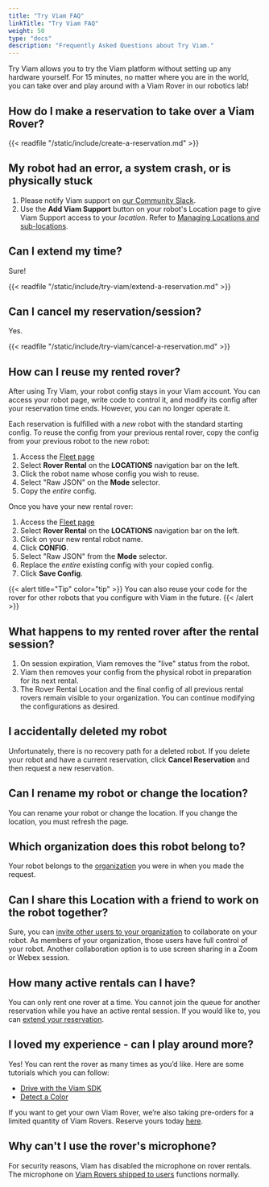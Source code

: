 ```yaml
---
title: "Try Viam FAQ"
linkTitle: "Try Viam FAQ"
weight: 50
type: "docs"
description: "Frequently Asked Questions about Try Viam."
---
```


Try Viam allows you to try the Viam platform without setting up any hardware yourself.
For 15 minutes, no matter where you are in the world, you can take over and play around with a Viam Rover in our robotics lab!

## How do I make a reservation to take over a Viam Rover?

{{< readfile "/static/include/create-a-reservation.md" >}}

## My robot had an error, a system crash, or is physically stuck

1. Please notify Viam support on [our Community Slack](https://join.slack.com/t/viamrobotics/shared_invite/zt-1f5xf1qk5-TECJc1MIY1MW0d6ZCg~Wnw).
2. Use the **Add Viam Support** button on your robot's Location page to give Viam Support access to your *location*.
   Refer to [Managing Locations and sub-locations](/manage/app-usage/#managing-locations-and-sub-locations).

## Can I extend my time?

Sure!

{{< readfile "/static/include/try-viam/extend-a-reservation.md" >}}

## Can I cancel my reservation/session?

Yes.

{{< readfile "/static/include/try-viam/cancel-a-reservation.md" >}}

## How can I reuse my rented rover?

After using Try Viam, your robot config stays in your Viam account.
You can access your robot page, write code to control it, and modify its config after your reservation time ends.
However, you can no longer operate it.

Each reservation is fulfilled with a *new* robot with the standard starting config.
To reuse the config from your previous rental rover, copy the config from your previous robot to the new robot:

1. Access the [Fleet page](https://app.viam.com/robots)
2. Select **Rover Rental** on the **LOCATIONS** navigation bar on the left.
3. Click the robot name whose config you wish to reuse.
4. Select "Raw JSON" on the **Mode** selector.
5. Copy the *entire* config.

Once you have your new rental rover:

1. Access the [Fleet page](https://app.viam.com/robots)
2. Select **Rover Rental** on the **LOCATIONS** navigation bar on the left.
3. Click on your new rental robot name.
4. Click **CONFIG**.
5. Select "Raw JSON" from the **Mode** selector.
6. Replace the *entire* existing config with your copied config.
7. Click **Save Config**.

{{< alert title="Tip" color="tip" >}}
You can also reuse your code for the rover for other robots that you configure with Viam in the future.
{{< /alert >}}

## What happens to my rented rover after the rental session?

1. On session expiration, Viam removes the "live" status from the robot.
2. Viam then removes your config from the physical robot in preparation for its next rental.
3. The Rover Rental Location and the final config of all previous rental rovers remain visible to your organization.
   You can continue modifying the configurations as desired.

## I accidentally deleted my robot

Unfortunately, there is no recovery path for a deleted robot.
If you delete your robot and have a current reservation, click **Cancel Reservation** and then request a new reservation.

## Can I rename my robot or change the location?

You can rename your robot or change the location.
If you change the location, you must refresh the page.

## Which organization does this robot belong to?

Your robot belongs to the [organization](/manage/app-usage/#navigating-organizations) you were in when you made the request.

## Can I share this Location with a friend to work on the robot together?

Sure, you can [invite other users to your organization](/manage/app-usage/#managing-locations-and-sub-locations) to collaborate on your robot.
As members of your organization, those users have full control of your robot.
Another collaboration option is to use screen sharing in a Zoom or Webex session.

## How many active rentals can I have?

You can only rent one rover at a time.
You cannot join the queue for another reservation while you have an active rental session.
If you would like to, you can [extend your reservation](/try-viam/faq/#can-i-extend-my-time).

## I loved my experience - can I play around more?

Yes! You can rent the rover as many times as you’d like.
Here are some tutorials which you can follow:

- [Drive with the Viam SDK](/tutorials/viam-rover/try-viam-sdk)
- [Detect a Color](/tutorials/viam-rover/try-viam-color-detection)

If you want to get your own Viam Rover, we’re also taking pre-orders for a limited quantity of Viam Rovers.
Reserve yours today [here](http://viam.com/resources/rover?utm_source=slack&utm_medium=social&utm_campaign=try-viam).

## Why can't I use the rover's microphone?

For security reasons, Viam has disabled the microphone on rover rentals.
The microphone on [Viam Rovers shipped to users](/try-viam/rover-resources/) functions normally.
